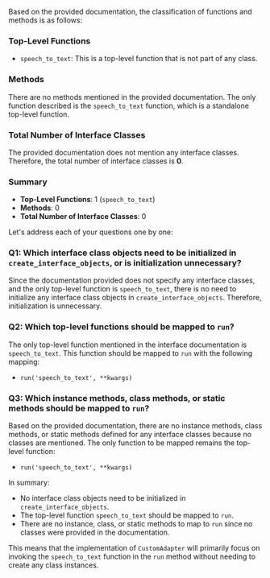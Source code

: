 Based on the provided documentation, the classification of functions and methods is as follows:

### Top-Level Functions
- `speech_to_text`: This is a top-level function that is not part of any class.

### Methods
There are no methods mentioned in the provided documentation. The only function described is the `speech_to_text` function, which is a standalone top-level function.

### Total Number of Interface Classes
The provided documentation does not mention any interface classes. Therefore, the total number of interface classes is **0**.

### Summary
- **Top-Level Functions**: 1 (`speech_to_text`)
- **Methods**: 0
- **Total Number of Interface Classes**: 0

Let's address each of your questions one by one:

### Q1: Which interface class objects need to be initialized in `create_interface_objects`, or is initialization unnecessary?
Since the documentation provided does not specify any interface classes, and the only top-level function is `speech_to_text`, there is no need to initialize any interface class objects in `create_interface_objects`. Therefore, initialization is unnecessary.

### Q2: Which top-level functions should be mapped to `run`?
The only top-level function mentioned in the interface documentation is `speech_to_text`. This function should be mapped to `run` with the following mapping:
- `run('speech_to_text', **kwargs)`

### Q3: Which instance methods, class methods, or static methods should be mapped to `run`?
Based on the provided documentation, there are no instance methods, class methods, or static methods defined for any interface classes because no classes are mentioned. The only function to be mapped remains the top-level function:
- `run('speech_to_text', **kwargs)`

In summary:
- No interface class objects need to be initialized in `create_interface_objects`.
- The top-level function `speech_to_text` should be mapped to `run`.
- There are no instance, class, or static methods to map to `run` since no classes were provided in the documentation. 

This means that the implementation of `CustomAdapter` will primarily focus on invoking the `speech_to_text` function in the `run` method without needing to create any class instances.